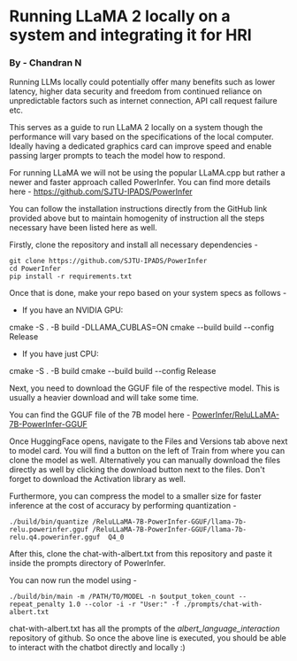 ﻿# Running LLaMA 2 locally on a system and integrating it for HRI

### By - Chandran N 

Running LLMs locally could potentially offer many benefits such as lower latency, higher data security and freedom from continued reliance on unpredictable factors such as internet connection, API call request failure etc.

This serves as a guide to run LLaMA 2 locally on a system though the performance will vary based on the specifications of the local computer. Ideally having a dedicated graphics card can improve speed and enable passing larger prompts to teach the model how to respond.

For running LLaMA we will not be using the popular LLaMA.cpp but rather a newer and faster approach called PowerInfer. You can find more details here - https://github.com/SJTU-IPADS/PowerInfer

You can follow the installation instructions directly from the GitHub link provided above but to maintain homogenity of instruction all the steps necessary have been listed here as well.

Firstly, clone the repository and install all necessary dependencies - 

    git clone https://github.com/SJTU-IPADS/PowerInfer
    cd PowerInfer
    pip install -r requirements.txt

 Once that is done, make your repo based on your system specs as follows - 
 
 -   If you have an NVIDIA GPU:

cmake -S . -B build -DLLAMA_CUBLAS=ON
cmake --build build --config Release

-   If you have just CPU:

cmake -S . -B build
cmake --build build --config Release

Next, you need to download the GGUF file of the respective model. This is usually a heavier download and will take some time. 

You can find the GGUF file of the 7B model here - [PowerInfer/ReluLLaMA-7B-PowerInfer-GGUF](https://huggingface.co/PowerInfer/ReluLLaMA-7B-PowerInfer-GGUF)

Once HuggingFace opens, navigate to the Files and Versions tab above next to model card. You will find a button on the left of Train from where you can clone the model as well. Alternatively you can manually download the files directly as well by clicking the download button next to the files. Don't forget to download the Activation library as well.

Furthermore, you can compress the model to a smaller size for faster inference at the cost of accuracy by performing quantization - 

    ./build/bin/quantize /ReluLLaMA-7B-PowerInfer-GGUF/llama-7b-relu.powerinfer.gguf /ReluLLaMA-7B-PowerInfer-GGUF/llama-7b-relu.q4.powerinfer.gguf  Q4_0 

After this, clone the chat-with-albert.txt from this repository and paste it inside the prompts directory of PowerInfer.

You can now run the model using -

    ./build/bin/main -m /PATH/TO/MODEL -n $output_token_count --repeat_penalty 1.0 --color -i -r "User:" -f ./prompts/chat-with-albert.txt

chat-with-albert.txt has all the prompts of the *albert_language_interaction* repository of github. So once the above line is executed, you should be able to interact with the chatbot directly and locally :)
